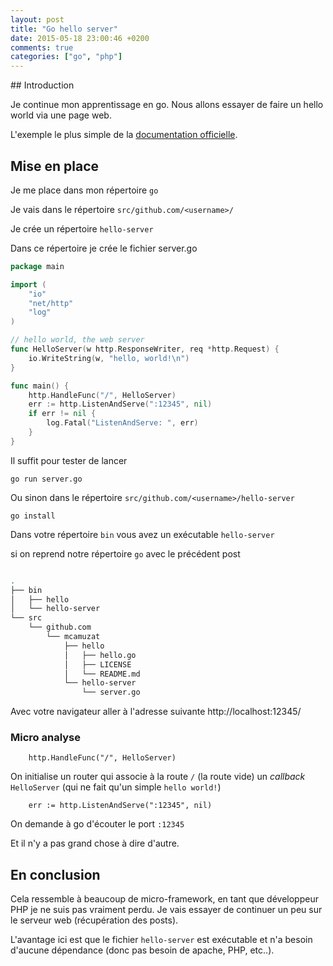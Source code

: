 ```yaml
---
layout: post
title: "Go hello server"
date: 2015-05-18 23:00:46 +0200
comments: true
categories: ["go", "php"] 
---
```



## Introduction

Je continue mon apprentissage en go. Nous allons essayer de faire un hello world via une page web.

L'exemple le plus simple de la [documentation officielle](https://gowalker.org/net/http#HandleFunc).

## Mise en place

Je me place dans mon répertoire `go`

Je vais dans le répertoire `src/github.com/<username>/`

Je crée un répertoire `hello-server`

Dans ce répertoire je crée le fichier server.go

``` go
package main

import (
	"io"
	"net/http"
	"log"
)

// hello world, the web server
func HelloServer(w http.ResponseWriter, req *http.Request) {
	io.WriteString(w, "hello, world!\n")
}

func main() {
	http.HandleFunc("/", HelloServer)
	err := http.ListenAndServe(":12345", nil)
	if err != nil {
		log.Fatal("ListenAndServe: ", err)
	}
}

```

Il suffit pour tester de lancer 

```
go run server.go
```

Ou sinon dans le répertoire `src/github.com/<username>/hello-server`

```
go install
```

Dans votre répertoire `bin` vous avez un exécutable `hello-server`

si on reprend notre répertoire `go` avec le précédent post

``` bash

.
├── bin
│   ├── hello
│   └── hello-server
└── src
    └── github.com
        └── mcamuzat
            ├── hello
            │   ├── hello.go
            │   ├── LICENSE
            │   └── README.md
            └── hello-server
                └── server.go
```


Avec votre navigateur aller à l'adresse suivante http://localhost:12345/

### Micro analyse

```
	http.HandleFunc("/", HelloServer)
```

On initialise un router qui associe à la route `/` (la route vide) un *callback* `HelloServer` (qui ne fait qu'un simple `hello world!`)

```
	err := http.ListenAndServe(":12345", nil)

```

On demande à go d'écouter le port `:12345` 

Et il n'y a pas grand chose à dire d'autre. 

## En conclusion

Cela ressemble à beaucoup de micro-framework, en tant que développeur PHP je ne suis pas vraiment perdu.
Je vais essayer de continuer un peu sur le serveur web (récupération des posts).

L'avantage ici est que le fichier `hello-server` est exécutable et n'a besoin d'aucune dépendance (donc pas besoin de apache, PHP, etc..).




